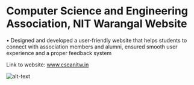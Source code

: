 # Computer Science and Engineering Association, NIT Warangal Website

• Designed and developed a user-friendly website that helps students to connect with association members and alumni, ensured smooth user experience and a proper feedback system


Link to website: www.cseanitw.in


![alt-text](https://github.com/divas-jindal/csea_website/blob/master/cseaweb/static/images/csea.png)

